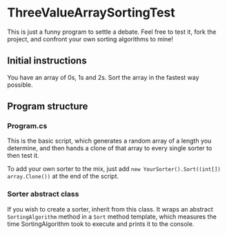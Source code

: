 # ThreeValueArraySortingTest

This is just a funny program to settle a debate. Feel free to test it, fork the project, and confront your own sorting algorithms to mine!

## Initial instructions

You have an array of 0s, 1s and 2s. Sort the array in the fastest way possible.

## Program structure

### Program.cs

This is the basic script, which generates a random array of a length you determine, and then hands a clone of that array to every single sorter to then test it.

To add your own sorter to the mix, just add `new YourSorter().Sort((int[]) array.Clone())` at the end of the script.

### Sorter abstract class

If you wish to create a sorter, inherit from this class. It wraps an abstract `SortingAlgorithm` method in a `Sort` method template, which measures the time SortingAlgorithm took to execute and prints it to the console.
